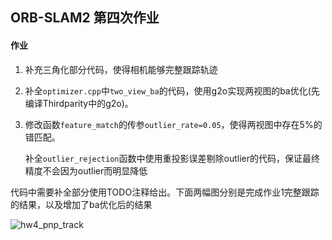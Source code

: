 ## ORB-SLAM2 第四次作业

#### 作业
1. 补充三角化部分代码，使得相机能够完整跟踪轨迹

2. 补全`optimizer.cpp`中`two_view_ba`的代码，使用g2o实现两视图的ba优化(先编译Thirdparity中的g2o)。

3. 修改函数`feature_match`的传参`outlier_rate=0.05`，使得两视图中存在$5\%$的错匹配。

   补全`outlier_rejection`函数中使用重投影误差剔除outlier的代码，保证最终精度不会因为outlier而明显降低

代码中需要补全部分使用TODO注释给出。下面两幅图分别是完成作业1完整跟踪的结果，以及增加了ba优化后的结果

![hw4_pnp_track](\doc\hw4_pnp_track.png)